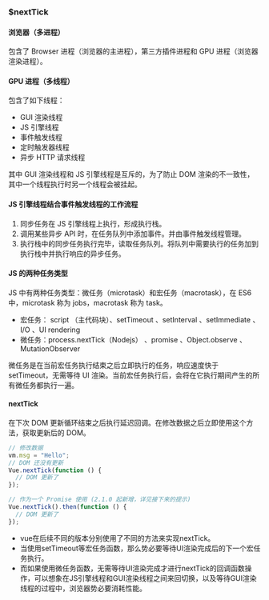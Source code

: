 ### \$nextTick

#### 浏览器（多进程）

包含了 Browser 进程（浏览器的主进程），第三方插件进程和 GPU 进程（浏览器渲染进程）。

#### GPU 进程（多线程）

包含了如下线程：

- GUI 渲染线程
- JS 引擎线程
- 事件触发线程
- 定时触发器线程
- 异步 HTTP 请求线程

其中 GUI 渲染线程和 JS 引擎线程是互斥的，为了防止 DOM 渲染的不一致性，其中一个线程执行时另一个线程会被挂起。

#### JS 引擎线程结合事件触发线程的工作流程

1. 同步任务在 JS 引擎线程上执行，形成执行栈。
2. 调用某些异步 API 时，在任务队列中添加事件。并由事件触发线程管理。
3. 执行栈中的同步任务执行完毕，读取任务队列。将队列中需要执行的任务加到执行栈中并执行响应的异步任务。

#### JS 的两种任务类型

JS 中有两种任务类型：微任务（microtask）和宏任务（macrotask），在 ES6 中，microtask 称为 jobs，macrotask 称为 task。

- 宏任务： script （主代码块）、setTimeout 、setInterval 、setImmediate 、I/O 、UI rendering
- 微任务：process.nextTick（Nodejs） 、promise 、Object.observe 、MutationObserver

微任务是在当前宏任务执行结束之后立即执行的任务，响应速度快于 setTimeout，无需等待 UI 渲染。当前宏任务执行后，会将在它执行期间产生的所有微任务都执行一遍。

#### nextTick

在下次 DOM 更新循环结束之后执行延迟回调。在修改数据之后立即使用这个方法，获取更新后的 DOM。

```js
// 修改数据
vm.msg = "Hello";
// DOM 还没有更新
Vue.nextTick(function () {
  // DOM 更新了
});

// 作为一个 Promise 使用 (2.1.0 起新增，详见接下来的提示)
Vue.nextTick().then(function () {
  // DOM 更新了
});
```

* vue在后续不同的版本分别使用了不同的方法来实现nextTick。
* 当使用setTimeout等宏任务函数，那么势必要等待UI渲染完成后的下一个宏任务执行。
* 而如果使用微任务函数，无需等待UI渲染完成才进行nextTick的回调函数操作，可以想象在JS引擎线程和GUI渲染线程之间来回切换，以及等待GUI渲染线程的过程中，浏览器势必要消耗性能。

